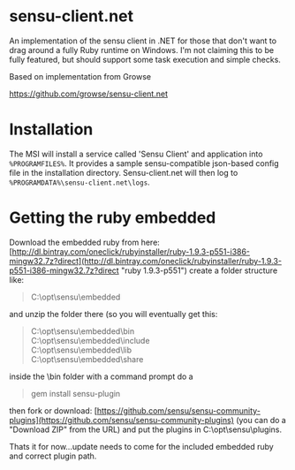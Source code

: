 sensu-client.net
================

An implementation of the sensu client in .NET for those that don't want to drag around a fully Ruby runtime on Windows. I'm not claiming this to be fully featured, but should support some task execution and simple checks.

Based on implementation from Growse

https://github.com/growse/sensu-client.net



Installation
============

The MSI will install a service called 'Sensu Client' and application into `%PROGRAMFILES%`. It provides a sample sensu-compatible json-based config file in the installation directory. Sensu-client.net will then log to `%PROGRAMDATA%\sensu-client.net\logs`.


Getting the ruby embedded
=========================

Download the embedded ruby from here:
[http://dl.bintray.com/oneclick/rubyinstaller/ruby-1.9.3-p551-i386-mingw32.7z?direct](http://dl.bintray.com/oneclick/rubyinstaller/ruby-1.9.3-p551-i386-mingw32.7z?direct "ruby 1.9.3-p551")
create a folder structure like: 
> C:\opt\sensu\embedded

and unzip the folder there (so you will eventually get this:

> C:\opt\sensu\embedded\bin <br>
> C:\opt\sensu\embedded\include<br>
> C:\opt\sensu\embedded\lib<br>
> C:\opt\sensu\embedded\share<br>

inside the \bin folder with a command prompt do a
> gem install sensu-plugin

then fork or download: [https://github.com/sensu/sensu-community-plugins](https://github.com/sensu/sensu-community-plugins)
(you can do a "Download ZIP" from the URL) and put the plugins in C:\opt\sensu\plugins.

Thats it for now...update needs to come for the included embedded ruby and correct plugin path.